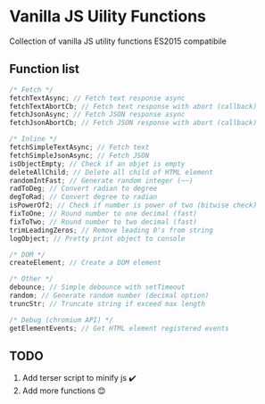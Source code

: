 # Vanilla JS Uility Functions

Collection of vanilla JS utility functions ES2015 compatibile

## Function list

```js
/* Fetch */
fetchTextAsync; // Fetch text response async
fetchTextAbortCb; // Fetch text response with abort (callback)
fetchJsonAsync; // Fetch JSON response async
fetchJsonAbortCb; // Fetch JSON response with abort (callback)

/* Inline */
fetchSimpleTextAsync; // Fetch text
fetchSimpleJsonAsync; // Fetch JSON
isObjectEmpty; // Check if an objet is empty
deleteAllChild; // Delete all child of HTML element
randomIntFast; // Generate random integer (~~)
radToDeg; // Convert radian to degree
degToRad; // Convert degree to radian
isPowerOf2; // Check if number is power of two (bitwise check)
fixToOne; // Round number to one decimal (fast)
fixToTwo; // Round number to two decimal (fast)
trimLeadingZeros; // Remove leading 0's from string
logObject; // Pretty print object to console

/* DOM */
createElement; // Create a DOM element

/* Other */
debounce; // Simple debounce with setTimeout
random; // Generate random number (decimal option)
truncStr; // Truncate string if exceed max length

/* Debug (chromium API) */
getElementEvents; // Get HTML element registered events
```

## TODO

1. Add terser script to minify js :heavy_check_mark:
2. Add more functions :blush:
